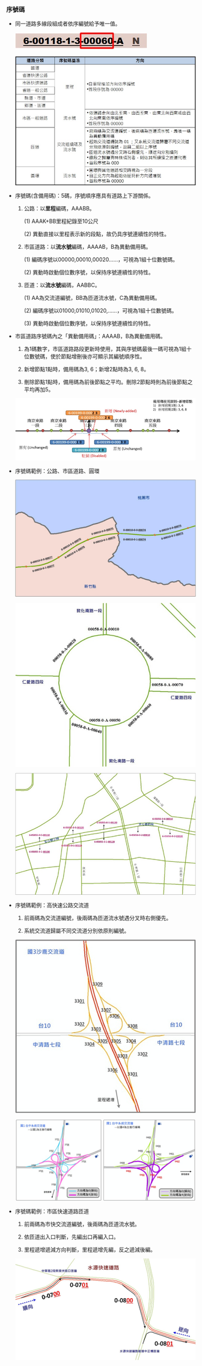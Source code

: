 ### 序號碼
  - 同一道路多線段組成者依序編號給予唯一值。
  
    ![Alt text](018.jpg)
    
    ![Alt text](017.jpg)
  
  - 序號碼(含備用碼)：5碼，序號順序應具有道路上下游關係。
    
    1. 公路：以**里程**編碼，AAABB。
    
         (1) AAAK+BB里程紀錄至10公尺
      
         (2) 異動直接以里程表示新的段點，故仍具序號連續性的特性。
      
    2. 市區道路：以**流水號**編碼，AAAAB，B為異動備用碼。
    
         (1) 編碼序號以00000,00010,00020……，可視為1組十位數號碼。
      
         (2) 異動時啟動個位數序號，以保持序號連續性的特性。
      
    3. 匝道：以**流水號**編碼，AABBC。
    
         (1) AA為交流道編號，BB為匝道流水號，C為異動備用碼。
      
         (2) 編碼序號以01000,01010,01020,……，可視為1組十位數號碼。
      
         (3) 異動時啟動個位數序號，以保持序號連續性的特性。
      
   - 市區道路序號碼內之「異動備用碼」：AAAAB，B為異動備用碼。
   
     1. 為1碼數字，市區道路路段更新時使用，其與序號碼最後一碼可視為1組十位數號碼，使於節點增刪後亦可顯示其編號順序性。
     
     2. 新增節點1點時，備用碼為3, 6；新增2點時為3, 6, 8。
     
     3. 刪除節點1點時，備用碼為前後節點之平均。刪除2節點時則為前後節點之平均再加5。
     
      ![Alt text](019.jpg)
     
   - 序號碼範例：公路、市區道路、圓環
   
      ![Alt text](020.jpg)
      
      ![Alt text](021.jpg)
      
      ![Alt text](022.jpg)
   
   - 序號碼範例：高快速公路交流道
   
     1. 前兩碼為交流道編號，後兩碼為匝道流水號遇分叉時右側優先。
     
     2. 系統交流道歸屬不同交流道分別依原則編號。
     
      ![Alt text](023.jpg)
      
      ![Alt text](024.jpg)
     
   - 序號碼範例：市區快速道路匝道
   
     1. 前兩碼為市快交流道編號，後兩碼為匝道流水號。
     
     2. 依匝道出入口判斷，先編出口再編入口。
     
     3. 里程遞增遞減方向判斷，里程遞增先編，反之遞減後編。
     
      ![Alt text](026.jpg)
     
